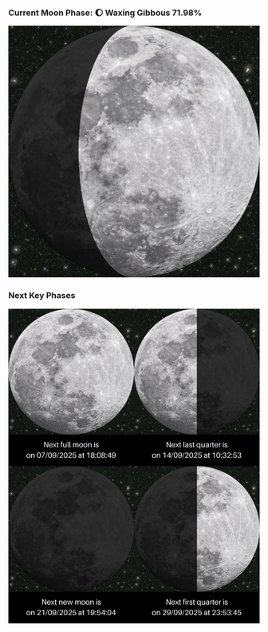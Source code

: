 ### Current Moon Phase: 🌔 Waxing Gibbous 71.98%
![Moon Phase](moonphase.png)
### Next Key Phases
![Gallery](gallery.png)